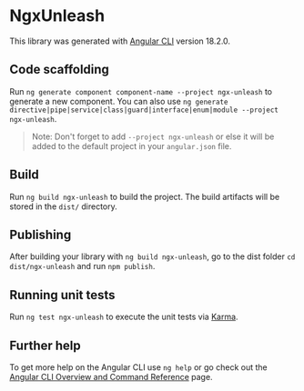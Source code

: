 # NgxUnleash

This library was generated with [Angular CLI](https://github.com/angular/angular-cli) version 18.2.0.

## Code scaffolding

Run `ng generate component component-name --project ngx-unleash` to generate a new component. You can also use `ng generate directive|pipe|service|class|guard|interface|enum|module --project ngx-unleash`.
> Note: Don't forget to add `--project ngx-unleash` or else it will be added to the default project in your `angular.json` file. 

## Build

Run `ng build ngx-unleash` to build the project. The build artifacts will be stored in the `dist/` directory.

## Publishing

After building your library with `ng build ngx-unleash`, go to the dist folder `cd dist/ngx-unleash` and run `npm publish`.

## Running unit tests

Run `ng test ngx-unleash` to execute the unit tests via [Karma](https://karma-runner.github.io).

## Further help

To get more help on the Angular CLI use `ng help` or go check out the [Angular CLI Overview and Command Reference](https://angular.dev/tools/cli) page.
